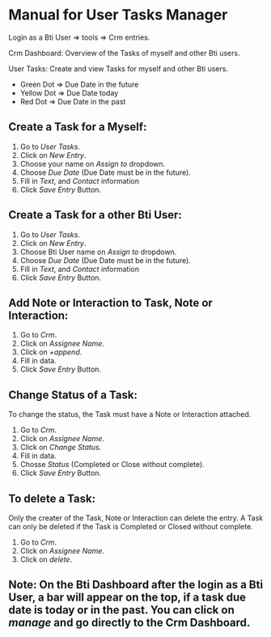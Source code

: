# Manual for User Tasks Manager

Login as a Bti User => tools => Crm entries.

Crm Dashboard: Overview of the Tasks of myself and other Bti users.

User Tasks: Create and view Tasks for myself and other Bti users.

- Green Dot => Due Date in the future
- Yellow Dot => Due Date today
- Red Dot => Due Date in the past

## Create a Task for a Myself:

1. Go to *User Tasks*.
2. Click on *New Entry*.
3. Choose your name on *Assign to* dropdown.
4. Choose *Due Date* (Due Date must be in the future).
5. Fill in *Text*, and *Contact* information
6. Click *Save Entry* Button.

## Create a Task for a other Bti User:

1. Go to *User Tasks*.
2. Click on *New Entry*.
3. Choose Bti User name on *Assign to* dropdown.
4. Choose *Due Date* (Due Date must be in the future).
5. Fill in *Text*, and *Contact* information
6. Click *Save Entry* Button.

## Add Note or Interaction to Task, Note or Interaction:

1. Go to *Crm*.
2. Click on *Assignee Name*.
3. Click on *+append*.
4. Fill in data.
5. Click *Save Entry* Button.

## Change Status of a Task:

To change the status, the Task must have a Note or Interaction attached.

1. Go to *Crm*.
2. Click on *Assignee Name*.
3. Click on *Change Status*.
4. Fill in data.
5. Chosse *Status* (Completed or Close without complete).
6. Click *Save Entry* Button.

## To delete a Task:

Only the creater of the Task, Note or Interaction can delete the entry.
A Task can only be deleted if the Task is Completed or Closed without complete.

1. Go to *Crm*.
2. Click on *Assignee Name*.
3. Click on *delete*.

## Note: On the Bti Dashboard after the login as a Bti User, a bar will appear on the top, if a task due date is today or in the past. You can click on *manage* and go directly to the Crm Dashboard.